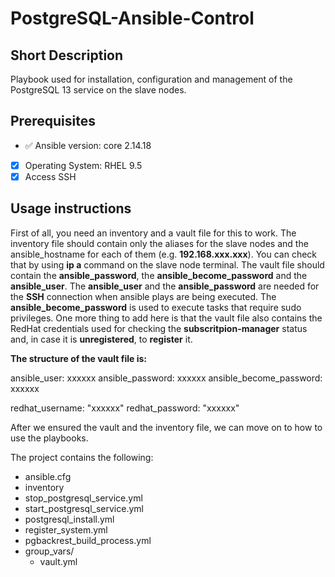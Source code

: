 # PostgreSQL-Ansible-Control

## Short Description

Playbook used for installation, configuration and management of the PostgreSQL 13 service on the slave nodes. 

## Prerequisites

- :white_check_mark: Ansible version: core 2.14.18
- [X] Operating System: RHEL 9.5
- [X] Access SSH 

## Usage instructions 

First of all, you need an inventory and a vault file for this to work. The inventory file should contain only the aliases for the slave nodes and the ansible_hostname for each of them (e.g. **192.168.xxx.xxx**). You can check that by using **ip a** command on the slave node terminal. The vault file should contain the **ansible_password**, the **ansible_become_password** and the **ansible_user**. The **ansible_user** and the **ansible_password** are needed for the **SSH** connection when ansible plays are being executed. The **ansible_become_password** is used to execute tasks that require sudo privileges. One more thing to add here is that the vault file also contains the RedHat credentials used for checking the **subscritpion-manager** status and, in case it is **unregistered**, to **register** it.   

**The structure of the vault file is:**

ansible_user: xxxxxx
ansible_password: xxxxxx
ansible_become_password: xxxxxx

redhat_username: "xxxxxx"
redhat_password: "xxxxxx"

After we ensured the vault and the inventory file, we can move on to how to use the playbooks. 

The project contains the following: 

- ansible.cfg
- inventory
- stop_postgresql_service.yml
- start_postgresql_service.yml
- postgresql_install.yml
- register_system.yml
- pgbackrest_build_process.yml
- group_vars/
    - vault.yml




